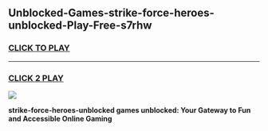 
## Unblocked-Games-strike-force-heroes-unblocked-Play-Free-s7rhw
<h3>
<a href="https://premium76.site?title=strike-force-heroes-unblocked&ref=10A">CLICK TO PLAY</a></h3>
<hr>

<h3>
<a href="https://premium76.site?title=strike-force-heroes-unblocked&ref=10A">CLICK 2 PLAY</a>
  
</h3>

<a href="https://premium76.site?title=strike-force-heroes-unblocked&ref=10A"><img src="https://clearcache.store/games.png"></a>


**strike-force-heroes-unblocked games unblocked: Your Gateway to Fun and Accessible Online Gaming**
